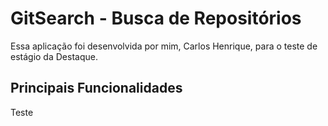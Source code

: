 # GitSearch - Busca de Repositórios
Essa aplicação foi desenvolvida por mim, Carlos Henrique, para o teste de estágio da Destaque.

## Principais Funcionalidades
Teste
